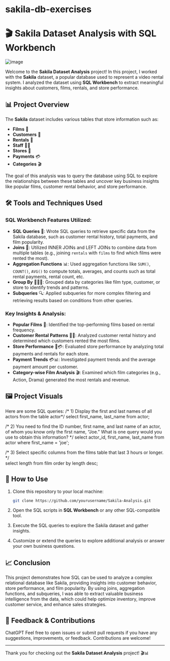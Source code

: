 # sakila-db-exercises
# 🎬 Sakila Dataset Analysis with SQL Workbench

![image](https://github.com/user-attachments/assets/063dba7a-2867-4296-8cbe-9deba696cd74)

Welcome to the **Sakila Dataset Analysis** project! In this project, I worked with the **Sakila** dataset, a popular database used to represent a video rental system. I analyzed the dataset using **SQL Workbench** to extract meaningful insights about customers, films, rentals, and store performance.

## 📊 Project Overview

The **Sakila** dataset includes various tables that store information such as:

- **Films** 🎥
- **Customers** 👥
- **Rentals** 📅
- **Staff** 👨‍💼
- **Stores** 🏢
- **Payments** 💳
- **Categories** 🎬

The goal of this analysis was to query the database using SQL to explore the relationships between these tables and uncover key business insights like popular films, customer rental behavior, and store performance.

## 🛠️ Tools and Techniques Used

### SQL Workbench Features Utilized:
- **SQL Queries** 📝: Wrote SQL queries to retrieve specific data from the Sakila database, such as customer rental history, total payments, and film popularity.
- **Joins** 🔗: Utilized INNER JOINs and LEFT JOINs to combine data from multiple tables (e.g., joining `rentals` with `films` to find which films were rented the most).
- **Aggregation Functions** 📊: Used aggregation functions like `SUM()`, `COUNT()`, `AVG()` to compute totals, averages, and counts such as total rental payments, rental count, etc.
- **Group By** 🧑‍🤝‍🧑: Grouped data by categories like film type, customer, or store to identify trends and patterns.
- **Subqueries** 🔍: Applied subqueries for more complex filtering and retrieving results based on conditions from other queries.

### Key Insights & Analysis:
- **Popular Films** 🎥: Identified the top-performing films based on rental frequency.
- **Customer Rental Patterns** 👥📅: Analyzed customer rental history and determined which customers rented the most films.
- **Store Performance** 🏢💳: Evaluated store performance by analyzing total payments and rentals for each store.
- **Payment Trends** 💳📊: Investigated payment trends and the average payment amount per customer.
- **Category-wise Film Analysis** 🎬: Examined which film categories (e.g., Action, Drama) generated the most rentals and revenue.

## 🖼️ Project Visuals

Here are some SQL queries:
/* 1) Display the first and last names of all actors from the table actor*/
select first_name, last_name
from actor;

/* 2) You need to find the ID number, first name, and last name of an actor, of whom you know only the first name, “Joe.” 
What is one query would you use to obtain this information? */
select actor_id, first_name, last_name
from actor
where first_name = 'joe';

/* 3) Select specific columns from the films table that last 3 hours or longer. */    
select length
from film
order by length desc;

## 🚀 How to Use

1. Clone this repository to your local machine:
    ```bash
    git clone https://github.com/yourusername/Sakila-Analysis.git
    ```

2. Open the SQL scripts in **SQL Workbench** or any other SQL-compatible tool.

3. Execute the SQL queries to explore the Sakila dataset and gather insights.

4. Customize or extend the queries to explore additional analysis or answer your own business questions.

## 📈 Conclusion

This project demonstrates how SQL can be used to analyze a complex relational database like Sakila, providing insights into customer behavior, store performance, and film popularity. By using joins, aggregation functions, and subqueries, I was able to extract valuable business intelligence from the data, which could help optimize inventory, improve customer service, and enhance sales strategies.

## 💬 Feedback & Contributions
ChatGPT
Feel free to open issues or submit pull requests if you have any suggestions, improvements, or feedback. Contributions are welcome!

---

Thank you for checking out the **Sakila Dataset Analysis** project! 🎬📊

